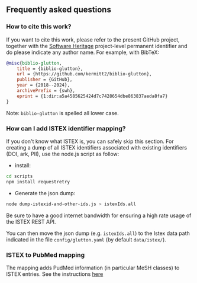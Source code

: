 ## Frequently asked questions

### How to cite this work?

If you want to cite this work, please refer to the present GitHub project, together with the [Software Heritage](https://www.softwareheritage.org/) project-level permanent identifier and do please indicate any author name. For example, with BibTeX:

```bibtex
@misc{biblio-glutton,
    title = {biblio-glutton},
    url = {https://github.com/kermitt2/biblio-glutton},
    publisher = {GitHub},
    year = {2018--2024},
    archivePrefix = {swh},
    eprint = {1:dir:a5a4585625424d7c7428654dbe863837aeda8fa7}
}
```

Note: `biblio-glutton` is spelled all lower case. 

### How can I add ISTEX identifier mapping?

If you don't know what ISTEX is, you can safely skip this section.
For creating a dump of all ISTEX identifiers associated with existing identifiers (DOI, ark, PII), use the node.js script as follow:

* install:

```sh
cd scripts
npm install requestretry
```

* Generate the json dump:

```sh
node dump-istexid-and-other-ids.js > istexIds.all
```

Be sure to have a good internet bandwidth for ensuring a high rate usage of the ISTEX REST API.

You can then move the json dump (e.g. `istexIds.all`) to the Istex data path indicated in the file `config/glutton.yaml` (by default `data/istex/`). 

### ISTEX to PubMed mapping

The mapping adds PudMed information (in particular MeSH classes) to ISTEX entries. 
See the instructions [here](pubmed-glutton/Readme.md)



